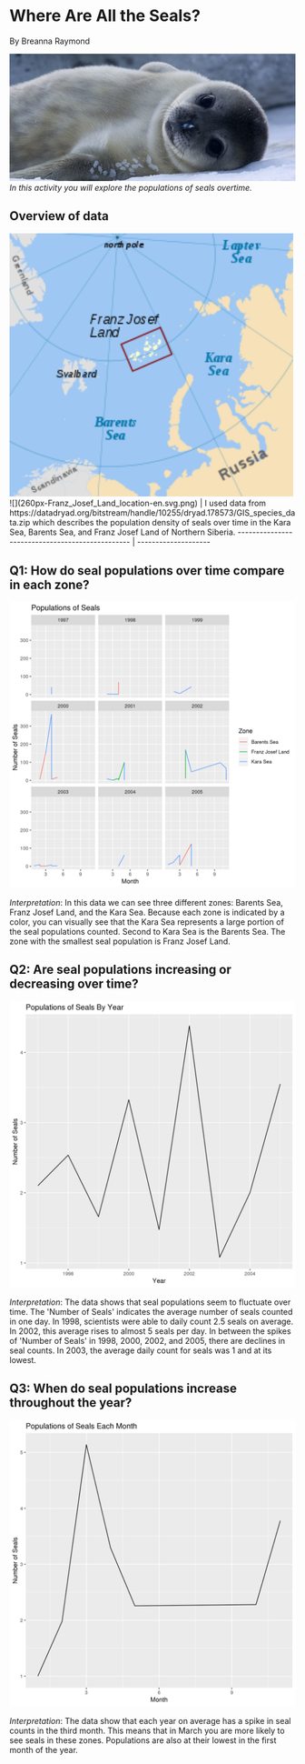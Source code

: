# Where Are All the Seals? 
By Breanna Raymond

![](wedell-seal.jpg)
*In this activity you will explore the populations of seals overtime.*

## Overview of data
<img src="260px-Franz_Josef_Land_location-en.svg.png" width="500">
![](260px-Franz_Josef_Land_location-en.svg.png) | I used data from https://datadryad.org/bitstream/handle/10255/dryad.178573/GIS_species_data.zip which describes the population density of seals over time in the Kara Sea, Barents Sea, and Franz Josef Land of Northern Siberia.
------------------------------------------------ | --------------------

## Q1: How do seal populations over time compare in each zone?

![](Question1.png)

*Interpretation*: In this data we can see three different zones: Barents Sea, Franz Josef Land, and the Kara Sea. Because each zone is indicated by a color, you can visually see that the Kara Sea represents a large portion of the seal populations counted. Second to Kara Sea is the Barents Sea. The zone with the smallest seal population is Franz Josef Land. 

## Q2: Are seal populations increasing or decreasing over time?

![](Question2.png)

*Interpretation*: The data shows that seal populations seem to fluctuate over time. The 'Number of Seals' indicates the average number of seals counted in one day. In 1998, scientists were able to daily count 2.5 seals on average. In 2002, this average rises to almost 5 seals per day. In between the spikes of 'Number of Seals' in 1998, 2000, 2002, and 2005, there are declines in seal counts. In 2003, the average daily count for seals was 1 and at its lowest.

## Q3: When do seal populations increase throughout the year?

![](Question3.png)

*Interpretation*: The data show that each year on average has a spike in seal counts in the third month. This means that in March you are more likely to see seals in these zones. Populations are also at their lowest in the first month of the year.

